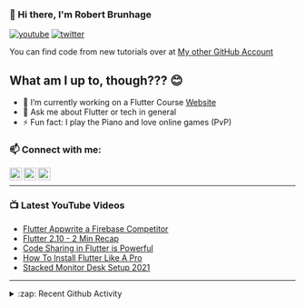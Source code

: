 ### 👋 Hi there, I'm Robert Brunhage

[![youtube](https://img.shields.io/static/v1?label=@RobertBrunhage&message=Subscribe&logo=YouTube&color=FF0000&style=for-the-badge)](http://bit.ly/2SUyRhx)
[![twitter](https://img.shields.io/twitter/follow/robertbrunhage?color=%231DA1F2&logo=twitter&style=for-the-badge)](https://twitter.com/intent/follow?original_referer=https%3A%2F%2Fgithub.com%2Frobertbrunhage&screen_name=robertbrunhage)

You can find code from new tutorials over at [My other GitHub Account](https://github.com/Robert-Brunhage-Organization)

## What am I up to, though??? 😊
- 🔭 I’m currently working on a Flutter Course [Website](https://robertbrunhage.com)
- 💬 Ask me about Flutter or tech in general
- ⚡ Fun fact: I play the Piano and love online games (PvP)

### 📫 Connect with me:

[<img align="left" alt="RobertBrunhage | YouTube" width="22px" src="https://cdn.jsdelivr.net/npm/simple-icons@v3/icons/youtube.svg" />][youtube]
[<img align="left" alt="RobertBrunhage | Twitter" width="22px" src="https://cdn.jsdelivr.net/npm/simple-icons@v3/icons/twitter.svg" />][twitter]
[<img align="left" alt="RobertBrunhageDev | Instagram" width="22px" src="https://cdn.jsdelivr.net/npm/simple-icons@v3/icons/instagram.svg" />][instagram]

<br />

---

### 📺 Latest YouTube Videos
<!-- YOUTUBE:START -->
- [Flutter Appwrite a Firebase Competitor](https://www.youtube.com/watch?v=2d6evFfOX5Q)
- [Flutter 2.10 - 2 Min Recap](https://www.youtube.com/watch?v=nsv38P6vmmw)
- [Code Sharing in Flutter is Powerful](https://www.youtube.com/watch?v=IN5mxeUPfxQ)
- [How To Install Flutter Like A Pro](https://www.youtube.com/watch?v=ZIHzZlgsHNw)
- [Stacked Monitor Desk Setup 2021](https://www.youtube.com/watch?v=N2mSmsSWGsk)
<!-- YOUTUBE:END -->

---

<details>
  <summary>:zap: Recent Github Activity</summary>
  
<!--START_SECTION:activity-->
1. 💪 Opened PR [#154](https://github.com/akinsho/flutter-tools.nvim/pull/154) in [akinsho/flutter-tools.nvim](https://github.com/akinsho/flutter-tools.nvim)
2. 🗣 Commented on [#29](https://github.com/UserNobody14/tree-sitter-dart/issues/29) in [UserNobody14/tree-sitter-dart](https://github.com/UserNobody14/tree-sitter-dart)
3. 🗣 Commented on [#57](https://github.com/akinsho/flutter-tools.nvim/issues/57) in [akinsho/flutter-tools.nvim](https://github.com/akinsho/flutter-tools.nvim)
4. 💪 Opened PR [#112](https://github.com/RobertBrunhage/website/pull/112) in [RobertBrunhage/website](https://github.com/RobertBrunhage/website)
5. 🗣 Commented on [#144](https://github.com/akinsho/flutter-tools.nvim/issues/144) in [akinsho/flutter-tools.nvim](https://github.com/akinsho/flutter-tools.nvim)
<!--END_SECTION:activity-->

</details>

[twitter]: https://twitter.com/robertbrunhage
[youtube]: https://youtube.com/c/robertbrunhage
[instagram]: https://instagram.com/robertbrunhagedev
